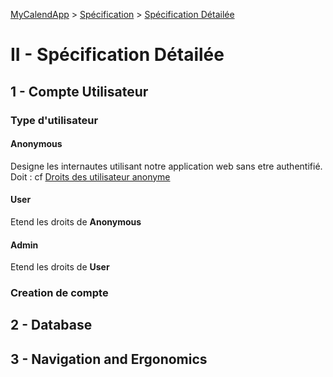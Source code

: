 [MyCalendApp](../README.md) > [Spécification](./specification.md) > [Spécification Détailée](./detailed.md)

# II - Spécification Détailée

## 1 - Compte Utilisateur

### Type d'utilisateur

#### Anonymous

Designe les internautes utilisant notre application web sans etre authentifié. 
Doit : cf [Droits des utilisateur anonyme](./user_stories.md#utilisateur-anonyme)

#### User

Etend les droits de **Anonymous**

#### Admin

Etend les droits de **User**


### Creation de compte


## 2 - Database

## 3 - Navigation and Ergonomics